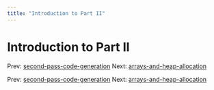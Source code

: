```yaml
---
title: "Introduction to Part II"
---
```


# Introduction to Part II

Prev: [second-pass-code-generation](second-pass-code-generation.md)
Next: [arrays-and-heap-allocation](arrays-and-heap-allocation.md)

Prev: [second-pass-code-generation](second-pass-code-generation.md)
Next: [arrays-and-heap-allocation](arrays-and-heap-allocation.md)
